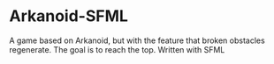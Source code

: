 # Arkanoid-SFML
A game based on Arkanoid, but with the feature that broken obstacles regenerate. The goal is to reach the top. Written with SFML
